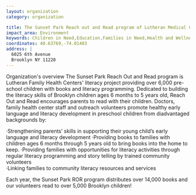 ```yaml
---
layout: organization
category: organization

title: The Sunset Park Reach out and Read program of Lutheran Medical Center
impact_area: Environment
keywords: Children in Need,Education,Families in Need,Health and Wellness
coordinates: 40.63769,-74.01403
address: |
  6025 6th Avenue
  Brooklyn NY 11220
---
```

Organization's overview
The Sunset Park Reach Out and Read program is Lutheran Family Health Centers'  literacy project providing over 6,000 pre-school children with books and literacy programming.  Dedicated to building the  literacy skills of Brooklyn children ages 6 months to 5 years old, Reach Out and Read encourages parents to read with their children. Doctors, family health center staff and outreach volunteers promote healthy early language and literacy development in  preschool children from diadvantaged backgrounds by:  
 
·Strengthening parents’ skills in supporting their young child’s early language and literacy development 
·Providing books to families with children ages 6 months through 5 years old to bring books into the home to keep. 
·Providing families with opportunities for literacy activities through regular literacy programming and story telling by trained community volunteers  
·Linking families to community literacy resources and services 
 
Each year, the Sunset Park ROR program distributes over 14,000 books and our volunteers read to over 5,000 Brooklyn children!